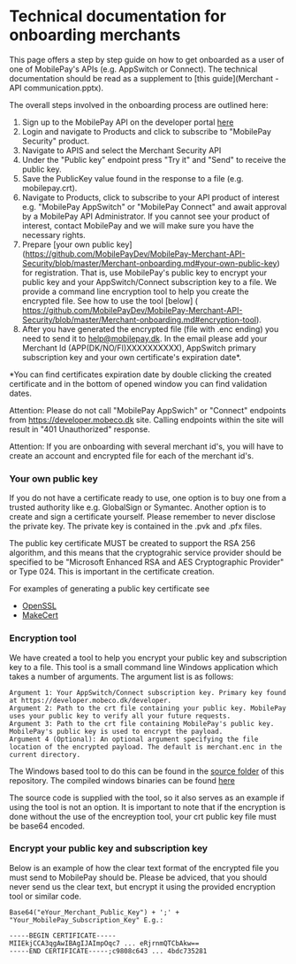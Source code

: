 ﻿# Technical documentation for onboarding merchants
This page offers a step by step guide on how to get onboarded as a user of one of MobilePay's APIs (e.g. AppSwitch or Connect). The technical documentation should be read as a supplement to [this guide](Merchant - API communication.pptx).

The overall steps involved in the onboarding process are outlined here:

1.	Sign up to the MobilePay API on the developer portal [here](https://developer.mobeco.dk)
2.	Login and navigate to Products and click to subscribe to "MobilePay Security" product.
3.	Navigate to APIS and select the Merchant Security API
4.	Under the "Public key" endpoint press "Try it" and "Send" to receive the public key.
5.	Save the PublicKey value found in the response to a file (e.g. mobilepay.crt).
6.	Navigate to Products, click to subscribe to your API product of interest e.g. "MobilePay AppSwitch" or "MobilePay Connect" and await approval by a MobilePay API Administrator. If you cannot see your product of interest, contact MobilePay and we will make sure you have the necessary rights.
7.	Prepare [your own public key] (https://github.com/MobilePayDev/MobilePay-Merchant-API-Security/blob/master/Merchant-onboarding.md#your-own-public-key) for registration. That is, use MobilePay's public key to encrypt your public key and your AppSwitch/Connect subscription key to a file. We provide a command line encryption tool to help you create the encrypted file. See how to use the tool [below] ( https://github.com/MobilePayDev/MobilePay-Merchant-API-Security/blob/master/Merchant-onboarding.md#encryption-tool).
8. After you have generated the encrypted file (file with .enc ending) you need to send it to help@mobilepay.dk. In the email please add your Merchant Id (APP(DK/NO/FI)XXXXXXXXXX), AppSwitch primary subscription key and your own certificate's expiration date*.

*You can find certificates expiration date by double clicking the created certificate and in the bottom of opened window you can find validation dates.

Attention: Please do not call "MobilePay AppSwich" or "Connect" endpoints from https://developer.mobeco.dk site. Calling endpoints within the site will result in "401 Unauthorized" response. 

Attention: If you are onboarding with several merchant id's, you will have to create an account and encrypted file for each of the merchant id's.

### Your own public key
If you do not have a certificate ready to use, one option is to buy one from a trusted authority like e.g. GlobalSign or Symantec. Another option is to create and sign a certificate yourself. Please remember to never disclose the private key. The private key is contained in the .pvk and .pfx files.

The public key certificate MUST be created to support the RSA 256 algorithm, and this means that the cryptograhic service provider should be specified to be "Microsoft Enhanced RSA and AES Cryptographic Provider" or Type 024. This is important in the certificate creation.

For examples of generating a public key certificate see
- [OpenSSL](https://github.com/MobilePayDev/MobilePay-Merchant-API-Security/blob/master/CreateCertificateExamples/OpenSSL.txt)
- [MakeCert](https://github.com/MobilePayDev/MobilePay-Merchant-API-Security/blob/master/CreateCertificateExamples/makeCert.cmd)

### Encryption tool
We have created a tool to help you encrypt your public key and subscription key to a file. This tool is a small command line Windows application which takes a number of arguments. The argument list is as follows:</br>

	Argument 1: Your AppSwitch/Connect subscription key. Primary key found at https://developer.mobeco.dk/developer.
	Argument 2: Path to the crt file containing your public key. MobilePay uses your public key to verify all your future requests.
	Argument 3: Path to the crt file containing MobilePay's public key. MobilePay's public key is used to encrypt the payload.
	Argument 4 (Optional): An optional argument specifying the file location of the encrypted payload. The default is merchant.enc in the current directory.

The Windows based tool to do this can be found in the [source folder](https://github.com/MobilePayDev/MobilePay-Merchant-API-Security/tree/master/Encrypter/Source) of this repository.
The compiled windows binaries can be found [here](https://github.com/MobilePayDev/MobilePay-Merchant-API-Security/tree/master/Encrypter/Bin)

The source code is supplied with the tool, so it also serves as an example if using the tool is not an option. It is important to note that if the encryption is done without the use of the encreyption tool, your crt public key file must be base64 encoded.

### Encrypt your public key and subscription key

Below is an example of how the clear text format of the encrypted file you must send to MobilePay should be. Please be adviced, that you should never send us the clear text, but encrypt it using the provided encryption tool or similar code.

	Base64("eYour_Merchant_Public_Key") + ';' + "Your_MobilePay_Subscription_Key" E.g.:
	
	-----BEGIN CERTIFICATE-----
	MIIEkjCCA3qgAwIBAgIJAImpOqc7 ... eRjrnmQTCbAkw==
	-----END CERTIFICATE-----;c9808c643 ... 4bdc735281
